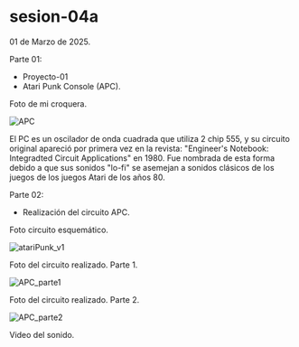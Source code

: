 # sesion-04a

01 de Marzo de 2025.

Parte 01:

 - Proyecto-01
 - Atari Punk Console (APC).

Foto de mi croquera.

![APC](https://github.com/user-attachments/assets/29628262-fc70-4f9f-9d20-b8dae98977a3)

El PC es un oscilador de onda cuadrada que utiliza 2 chip 555, y su circuito original apareció por primera vez en la revista: "Engineer's Notebook: Integradted Circuit Applications" en 1980. Fue nombrada de esta forma debido a que sus sonidos "lo-fi" se asemejan a sonidos clásicos de los juegos de los juegos Atari de los años 80.

Parte 02:

 - Realización del circuito APC.

Foto circuito esquemático.

![atariPunk_v1](https://github.com/user-attachments/assets/027157af-5107-41d6-ae14-3dd637c1a13a)

Foto del circuito realizado. Parte 1.

![APC_parte1](https://github.com/user-attachments/assets/e69689cc-e099-4be6-b714-5cbb115e1e23)

Foto del circuito realizado. Parte 2.

![APC_parte2](https://github.com/user-attachments/assets/8c97e72a-ab1a-42d0-bbc3-fd7ba465d122)

Video del sonido.




